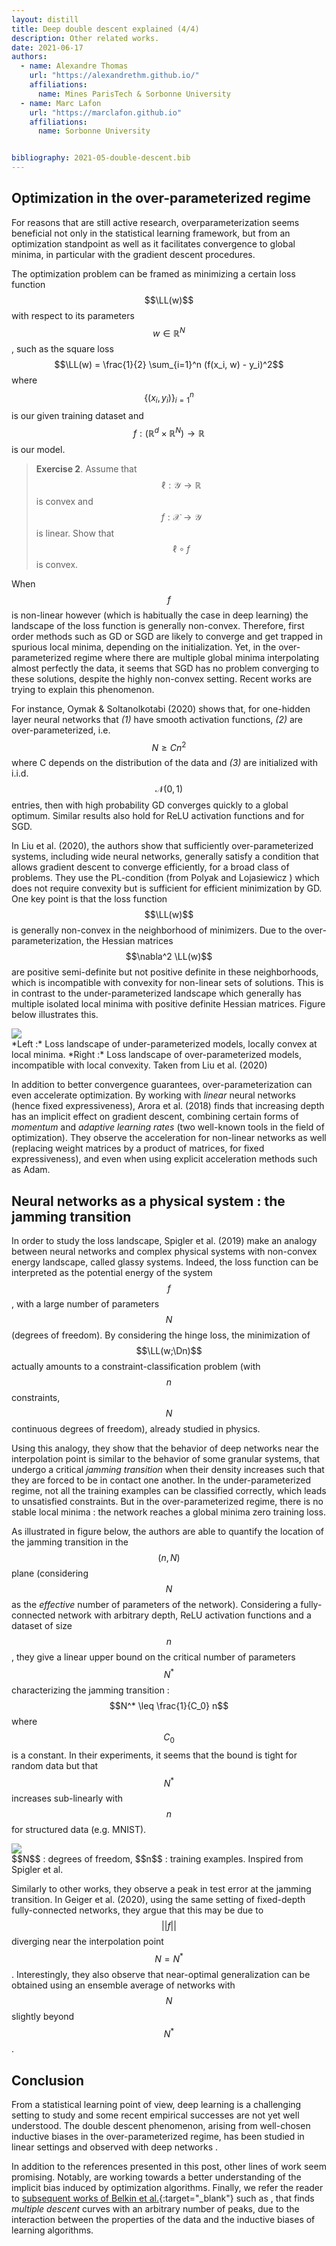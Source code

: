 ```yaml
---
layout: distill
title: Deep double descent explained (4/4)
description: Other related works.
date: 2021-06-17
authors:
  - name: Alexandre Thomas
    url: "https://alexandrethm.github.io/"
    affiliations:
      name: Mines ParisTech & Sorbonne University
  - name: Marc Lafon
    url: "https://marclafon.github.io"
    affiliations:
      name: Sorbonne University


bibliography: 2021-05-double-descent.bib
---
```


$$
    \newcommand{\Dn}{\mathcal{D}_n}
    \newcommand{\R}{\mathbb{R}}
    \newcommand{\LL}{\mathcal{L}}
$$

## Optimization in the over-parameterized regime

For reasons that are still active research, overparameterization
seems beneficial not only in the statistical learning framework, but
from an optimization standpoint as well as it facilitates convergence to
global minima, in particular with the gradient descent procedures.

The optimization problem can be framed as minimizing a certain loss
function $$\LL(w)$$ with respect to its parameters $$w \in \mathbb{R}^N$$,
such as the square loss $$\LL(w) = \frac{1}{2} \sum_{i=1}^n (f(x_i, w) - y_i)^2$$ where
$$\{(x_i, y_i)\}_{i=1}^{n}$$ is our given training dataset and
$$f : (\mathbb{R}^d \times \mathbb{R}^N) \rightarrow \mathbb{R}$$ is our
model.

> **Exercise 2**.
> Assume that $$\ell: \mathcal{Y} \rightarrow \mathbb{R}$$ is convex and
> $$f : \mathcal{X} \rightarrow \mathcal{Y}$$ is linear. Show that
> $$\ell \circ f$$ is convex.

When $$f$$ is non-linear however (which is habitually the case in deep
learning) the landscape of the loss function is generally non-convex.
Therefore, first order methods such as GD or SGD are likely to converge
and get trapped in spurious local minima, depending on the
initialization. Yet, in the over-parameterized regime where there are
multiple global minima interpolating almost perfectly the data, it seems
that SGD has no problem converging to these solutions, despite the
highly non-convex setting. Recent works are trying to explain this
phenomenon.

For instance, Oymak & Soltanolkotabi (2020)<d-cite key="oymak2020toward"></d-cite>
shows that, for one-hidden layer neural
networks that *(1)* have smooth activation functions, *(2)* are
over-parameterized, i.e. $$N \geq C n^2$$ where C depends on the
distribution of the data and *(3)* are initialized with i.i.d.
$$\mathcal{N}(0,1)$$ entries, then with high probability GD converges
quickly to a global optimum. Similar results also hold for ReLU
activation functions and for SGD.

In Liu et al. (2020)<d-cite key="liu2020toward"></d-cite>, the authors show that sufficiently over-parameterized
systems, including wide neural networks, generally satisfy a condition
that allows gradient descent to converge efficiently, for a broad class
of problems. They use the PL-condition (from Polyak and Lojasiewicz <d-cite key="polyak1963gradient"></d-cite>)
 which does not require convexity but is sufficient for efficient minimization by GD. One key point is that the
loss function $$\LL(w)$$ is generally non-convex in the neighborhood of
minimizers. Due to the over-parameterization, the Hessian matrices
$$\nabla^2 \LL(w)$$ are positive semi-definite but not positive definite
in these neighborhoods, which is incompatible with convexity for
non-linear sets of solutions. This is in contrast to the
under-parameterized landscape which generally has multiple isolated
local minima with positive definite Hessian matrices. Figure
below illustrates this.

<div class="l-page">
<div class="col-auto">
<img class="img-fluid rounded z-depth-1" src="{{ site.baseurl }}/assets/img/posts/double-descent/loss_landscape.png">
</div>
</div>
<div class="caption" markdown=1>
*Left :* Loss landscape of under-parameterized models, locally convex
at local minima. *Right :* Loss landscape of over-parameterized models,
incompatible with local convexity. Taken from
Liu et al. (2020)<d-cite key="liu2020toward"></d-cite>
</div>

In addition to better convergence guarantees, over-parameterization can
even accelerate optimization. By working with *linear* neural networks
(hence fixed expressiveness), Arora et al. (2018)<d-cite key="arora2018optimization"></d-cite> 
finds that increasing depth
has an implicit effect on gradient descent, combining certain forms of
*momentum* and *adaptive learning rates* (two well-known tools in the
field of optimization). They observe the acceleration for non-linear
networks as well (replacing weight matrices by a product of matrices,
for fixed expressiveness), and even when using explicit acceleration
methods such as Adam.

## Neural networks as a physical system : the jamming transition

In order to study the loss landscape, Spigler et al. (2019)<d-cite key="spigler_jamming_2019"></d-cite> make an
analogy between neural networks and complex physical systems with
non-convex energy landscape, called glassy systems. Indeed, the loss
function can be interpreted as the potential energy of the system $$f$$,
with a large number of parameters $$N$$ (degrees of freedom). By
considering the hinge loss, the minimization of $$\LL(w;\Dn)$$ actually
amounts to a constraint-classification problem (with $$n$$ constraints,
$$N$$ continuous degrees of freedom), already studied in physics.

Using this analogy, they show that the behavior of deep networks near
the interpolation point is similar to the behavior of some granular
systems, that undergo a critical *jamming transition* when their density
increases such that they are forced to be in contact one another. In the
under-parameterized regime, not all the training examples can be
classified correctly, which leads to unsatisfied constraints. But in the
over-parameterized regime, there is no stable local minima : the network
reaches a global minima zero training loss.

As illustrated in figure below, the authors are able to quantify
the location of the jamming transition in the $$(n, N)$$ plane
(considering $$N$$ as the *effective* number of parameters of the
network). Considering a fully-connected network with arbitrary depth,
ReLU activation functions and a dataset of size $$n$$, they give a linear
upper bound on the critical number of parameters $$N^*$$ characterizing
the jamming transition : $$N^* \leq \frac{1}{C_0} n$$ where $$C_0$$ is a
constant. In their experiments, it seems that the bound is tight for
random data but that $$N^*$$ increases sub-linearly with $$n$$ for
structured data (e.g. MNIST).

<div class="l-body">
<div class="col-auto">
<img class="img-fluid rounded z-depth-1" src="{{ site.baseurl }}/assets/img/posts/double-descent/jamming-transition.png">
</div>
</div>
<div class="caption" markdown=1>
$$N$$ : degrees of freedom, $$n$$ : training examples. Inspired from
Spigler et al. <d-cite key="spigler_jamming_2019"></d-cite>
</div>

Similarly to other works, they observe a peak in test error at the
jamming transition. In Geiger et al. (2020)<d-cite key="geiger2020scaling"></d-cite>,
using the same setting of fixed-depth fully-connected networks, they argue that this may be due to
$$||f||$$ diverging near the interpolation point $$N=N^*$$. Interestingly,
they also observe that near-optimal generalization can be obtained using
an ensemble average of networks with $$N$$ slightly beyond $$N^*$$.

## Conclusion

From a statistical learning point of view, deep learning is a
challenging setting to study and some recent empirical successes are not
yet well understood. The double descent phenomenon, arising from
well-chosen inductive biases in the over-parameterized regime, has been
studied in linear settings <d-cite key="Belkin2019"></d-cite> and observed with deep
networks <d-cite key="Nakkiran2019"></d-cite>.

In addition to the references presented in this post, other lines of work seem promising.
Notably, <d-cite key="gissin2019implicit"></d-cite> <d-cite key="neyshabur2015path"></d-cite> <d-cite key="soudry2018implicit"></d-cite> <d-cite key="gunasekar2018implicit"></d-cite>
are working towards a better understanding of the implicit bias induced
by optimization algorithms. Finally, we refer the reader to [subsequent
works of Belkin et al.](http://misha.belkin-wang.org){:target="\_blank"} such as <d-cite key="chen2020multiple"></d-cite>,
that finds *multiple descent* curves with an arbitrary number of peaks, due to the
interaction between the properties of the data and the inductive biases
of learning algorithms.